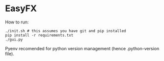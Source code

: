 # EasyFX

How to run:

```shell
./init.sh # this assumes you have git and pip installed
pip install -r requirements.txt
./gui.py
```

Pyenv recomended for python version management (hence .python-version file).

